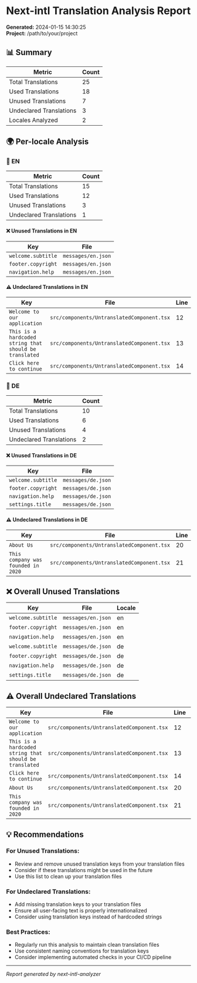 # Next-intl Translation Analysis Report

**Generated:** 2024-01-15 14:30:25  
**Project:** /path/to/your/project

## 📊 Summary

| Metric | Count |
|--------|-------|
| Total Translations | 25 |
| Used Translations | 18 |
| Unused Translations | 7 |
| Undeclared Translations | 3 |
| Locales Analyzed | 2 |

## 🌍 Per-locale Analysis

### 📍 EN

| Metric | Count |
|--------|-------|
| Total Translations | 15 |
| Used Translations | 12 |
| Unused Translations | 3 |
| Undeclared Translations | 1 |

#### ❌ Unused Translations in EN

| Key | File |
|-----|------|
| `welcome.subtitle` | `messages/en.json` |
| `footer.copyright` | `messages/en.json` |
| `navigation.help` | `messages/en.json` |

#### ⚠️ Undeclared Translations in EN

| Key | File | Line |
|-----|------|------|
| `Welcome to our application` | `src/components/UntranslatedComponent.tsx` | 12 |
| `This is a hardcoded string that should be translated` | `src/components/UntranslatedComponent.tsx` | 13 |
| `Click here to continue` | `src/components/UntranslatedComponent.tsx` | 14 |

### 📍 DE

| Metric | Count |
|--------|-------|
| Total Translations | 10 |
| Used Translations | 6 |
| Unused Translations | 4 |
| Undeclared Translations | 2 |

#### ❌ Unused Translations in DE

| Key | File |
|-----|------|
| `welcome.subtitle` | `messages/de.json` |
| `footer.copyright` | `messages/de.json` |
| `navigation.help` | `messages/de.json` |
| `settings.title` | `messages/de.json` |

#### ⚠️ Undeclared Translations in DE

| Key | File | Line |
|-----|------|------|
| `About Us` | `src/components/UntranslatedComponent.tsx` | 20 |
| `This company was founded in 2020` | `src/components/UntranslatedComponent.tsx` | 21 |

## ❌ Overall Unused Translations

| Key | File | Locale |
|-----|------|--------|
| `welcome.subtitle` | `messages/en.json` | en |
| `footer.copyright` | `messages/en.json` | en |
| `navigation.help` | `messages/en.json` | en |
| `welcome.subtitle` | `messages/de.json` | de |
| `footer.copyright` | `messages/de.json` | de |
| `navigation.help` | `messages/de.json` | de |
| `settings.title` | `messages/de.json` | de |

## ⚠️ Overall Undeclared Translations

| Key | File | Line | Locale |
|-----|------|------|--------|
| `Welcome to our application` | `src/components/UntranslatedComponent.tsx` | 12 | en |
| `This is a hardcoded string that should be translated` | `src/components/UntranslatedComponent.tsx` | 13 | en |
| `Click here to continue` | `src/components/UntranslatedComponent.tsx` | 14 | en |
| `About Us` | `src/components/UntranslatedComponent.tsx` | 20 | de |
| `This company was founded in 2020` | `src/components/UntranslatedComponent.tsx` | 21 | de |

## 💡 Recommendations

### For Unused Translations:
- Review and remove unused translation keys from your translation files
- Consider if these translations might be used in the future
- Use this list to clean up your translation files

### For Undeclared Translations:
- Add missing translation keys to your translation files
- Ensure all user-facing text is properly internationalized
- Consider using translation keys instead of hardcoded strings

### Best Practices:
- Regularly run this analysis to maintain clean translation files
- Use consistent naming conventions for translation keys
- Consider implementing automated checks in your CI/CD pipeline

---

*Report generated by next-intl-analyzer* 